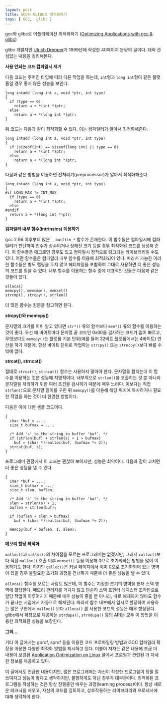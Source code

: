 ```yaml
---
layout: post
title: GCC와 GLIBC로 최적화하기
tags: [ GCC,  glibc ]
---
```


gcc와 glibc로 어플리케이션 최적화하기 ([Optimizing Applications with gcc & glibc](http://people.redhat.com/drepper/optimtut1.ps.gz))

glibc 개발자인 [Ulrich Drepper](http://people.redhat.com/drepper/)가 1999년에 작성한 40페이지 분량의 글이다. 대략 관심있는 내용을 정리해본다.

<span style="font-weight:bold;">
 사용 안되는 코드 컴파일시 제거 </span>

다음 코드는 주어진 타입에 따라 다른 작업을 하는데, `int`형과 `long int`형이 같은 플랫폼일 경우 좋지 않은 성능을 보인다.

    long intadd (long int a, void *ptr, int type)
    {
      if (type == 0)
        return a + *(int *)ptr;
      else
        return a + *(long int *)ptr;
    }

위 코드는 다음과 같이 최적화할 수 있다. 이는 컴파일러가 알아서 최적화해준다.

    long intadd (long int a, void *ptr, int type)
    {
      if (sizeof(int) == sizeof(long int) || type == 0)
        return a + *(int *)ptr;
      else
        return a + *(long int *)ptr;
    }

다음과 같은 방법을 이용하면 전처리기(preprocessor)가 알아서 최적화해준다.

    long intadd (long int a, void *ptr, int type)
    {
    #if LONG_MAX != INT_MAX
      if (type == 0)
        return a + *(int *)ptr;
      else
    #endif
      return a + *(long int *)ptr;
    }

<span style="font-weight:bold;">
 컴파일러 내부 함수(intrinsics) 이용하기</span>

gcc 2.96 이후부터 많은 `__builtin_*` 함수가 존재한다. 이 함수들은 컴파일시에 컴파일러가 판단하여 인수가 상수이거나 정해진 크기 등일 경우 최적화된 코드를 생성해 준다. 이 함수들은 매크로인 경우도 있고 컴파일시 정적으로 링크되는 라이브러리일 수도 있다. 어떤 함수들은 컴파일러 내부 함수를 이용해 최적화되어 있다. 따라서 가능한 이러한 함수들은 별도 랩핑을 두지 않고 헤더파일을 포함하여 그대로 사용하면 더 좋은 성능의 코드를 얻을 수 있다. 내부 함수를 이용하는 함수 중에 대표적인 것들은 다음과 같은 것들이 있다.

    alloca()
    memcpy(), memcmp(), memset()
    strcmp(), strcpy(), strlen()

더 많은 함수는 원문을 참고하면 된다.

<span style="font-weight:bold;">
 strcpy()와 memcpy()</span>

문자열의 크기를 이미 알고 있다면 `str*()` 류의 함수보다 `mem*()` 류의 함수를 이용하는 것이 좋다. 우선 매 바이트마다 문자열 끝 코드인 0x00을 검사하는 코드가 없어 빠르고, 무엇보다도 `memcpy()`는 플랫폼 기본 단위(예를 들어 32비트 플랫폼에서는 4바이트) 연산을 하기 때문에, 항상 바이트 단위로 작업하는 `strcpy()` 또는 `strncpy()`보다 빠를 수 밖에 없다.

<span style="font-weight:bold;">
 strcat(), strncat()</span>

절대로 `strcat()`, `strncat()` 함수는 사용하지 말아야 한다. 문자열을 합치는데 이 함수를 이용하는 것은 성능에 치명적이다. 내부적으로 `strlen()`을 호출하는 것 뿐 아니라 문자열을 처리하기 위한 여러 조건을 검사하기 때문에 매우 느리다. 이보다는 직접 `strlen()`으로 문자열 길이를 구한 뒤 `memcpy()`를 이용해 해당 위치에 복사하거나 필요한 작업을 하는 것이 더 현명한 방법이다.

다음은 이에 대한 샘플 코드이다.

    {
      char *buf = ...;
      size_t bufmax = ...;

      /* Add 's' to the string in buffer 'buf'. */
      if (strlen(buf) + strlen(s) + 1 > bufmax)
        buf = (char *)realloc(buf, (bufmax *= 2));
      strcat(buf, s);
    }

프로그래머 관점에서 이 코드는 괜찮아 보이지만, 성능은 최악이다. 다음과 같이 고치면 더 좋은 성능을 낼 수 있다.

    {
      char *buf = ...;
      size_t bufmax = ...;
      size_t slen, buflen;

      /* Add 's' to the string in buffer 'buf'. */
      slen = strlen(s) + 1;
      buflen = strlen(buf);

      if (buflen + slen > bufmax)
        buf = (char *)realloc(buf, (bufmax *= 2));

      memcpy(buf + buflen, s, slen);
    }

<span style="font-weight:bold;">
 메모리 할당 최적화</span>

`malloc()`과 `calloc()`의 차이점을 모르는 프로그래머는 없겠지만, 그래서 `calloc()`보다 직접 `malloc()` 호출 이후 `memset()` 등을 이용해 0으로 초기화하는 방법을 많이 이용하기도 한다. 하지만 `calloc()`은 커널 페이지에서 이미 0으로 초기화되어 있는 영역이 있을 경우 불필요한 초기화 과정을 건너뛰기 때문에 더 좋은 성능을 낼 수 있다.

`alloca()` 함수를 모르는 사람도 많은데, 이 함수는 지정한 크기의 영역을 현재 스택 영역에 할당한다. 메모리 관리자를 거치지 않고 단순히 스택 포인터 레지스터 조작만으로 할당 작업이 이루어지기 때문에 매우 성능이 좋을 뿐 아니라, 따로 해제하지 않아도 함수가 끝나는 시점에서 자동으로 해제된다. 따라서 함수 내부에서 임시로 할당하여 사용하는 많은 구현에서 `malloc()` 보다 `alloca()` 를 사용한 코드의 성능은 매우 향상된다. glibc에서 확장으로 제공하는 `strdupa()`, `strndupa()` 등의 API는 모두 이 방법을 이용한 최적화된 성능을 보장한다.

<span style="font-weight:bold;">그외...</span>

기타 이 글에서는 gprof, sprof 등을 이용한 코드 프로파일링 방법과 GCC 컴파일러 확장을 이용한 다양한 최적화 방법을 제시하고 있다. 더불어 저자는 같은 내용에 조금 더 내용이 보강된 [Application Optimization on Linux](http://people.redhat.com/drepper/optimtut2.ps.gz) 글에서 프로필과 관련된 더 자세한 정보를 제공하고 있다.

이 글에서도 언급한 내용이지만, 많은 프로그래머는 자신이 작성한 프로그램이 정말 잘 쓰여지고 성능이 좋다고 생각하지만, 불행하게도 아닌 경우가 대부분이다. 최적화된 프로그램을 작성하는 것은 항상 진행중인 배우는 과정(learning process)이다. 항상 새로운 테크닉을 배우고, 자신의 코드를 검토하고, 상호작용하는 라이브러리와 프로세서에 대해 생각해야 한다.
